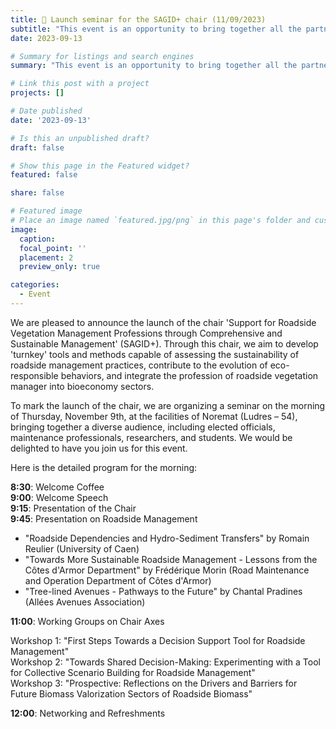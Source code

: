 ```yaml
---
title: 👋 Launch seminar for the SAGID+ chair (11/09/2023)
subtitle: "This event is an opportunity to bring together all the partners and stakeholders involved, to varying degrees, in the work carried out within the framework of the chair."
date: 2023-09-13

# Summary for listings and search engines
summary: "This event is an opportunity to bring together all the partners and stakeholders involved, to varying degrees, in the work carried out within the framework of the chair."

# Link this post with a project
projects: []

# Date published
date: '2023-09-13'

# Is this an unpublished draft?
draft: false

# Show this page in the Featured widget?
featured: false

share: false

# Featured image
# Place an image named `featured.jpg/png` in this page's folder and customize its options here.
image:
  caption: 
  focal_point: ''
  placement: 2
  preview_only: true

categories:
  - Event
---
```


We are pleased to announce the launch of the chair 'Support for Roadside Vegetation Management Professions through Comprehensive and Sustainable Management' (SAGID+). Through this chair, we aim to develop 'turnkey' tools and methods capable of assessing the sustainability of roadside management practices, contribute to the evolution of eco-responsible behaviors, and integrate the profession of roadside vegetation manager into bioeconomy sectors.

To mark the launch of the chair, we are organizing a seminar on the morning of Thursday, November 9th, at the facilities of Noremat (Ludres – 54), bringing together a diverse audience, including elected officials, maintenance professionals, researchers, and students. We would be delighted to have you join us for this event.

Here is the detailed program for the morning:

**8:30**: Welcome Coffee <br>
**9:00**: Welcome Speech <br>
**9:15**: Presentation of the Chair <br>
**9:45**: Presentation on Roadside Management <br>

- "Roadside Dependencies and Hydro-Sediment Transfers" by Romain Reulier (University of Caen) <br>
- "Towards More Sustainable Roadside Management - Lessons from the Côtes d'Armor Department" by Frédérique Morin (Road Maintenance and Operation Department of Côtes d'Armor) <br>
- "Tree-lined Avenues - Pathways to the Future" by Chantal Pradines (Allées Avenues Association) <br>

**11:00**: Working Groups on Chair Axes <br>

Workshop 1: "First Steps Towards a Decision Support Tool for Roadside Management" <br>
Workshop 2: "Towards Shared Decision-Making: Experimenting with a Tool for Collective Scenario Building for Roadside Management" <br>
Workshop 3: "Prospective: Reflections on the Drivers and Barriers for Future Biomass Valorization Sectors of Roadside Biomass" <br>

**12:00**: Networking and Refreshments <br>